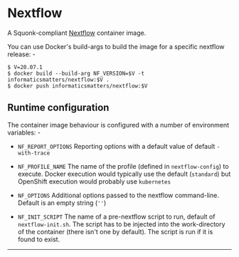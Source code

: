 # Nextflow
A Squonk-compliant [Nextflow] container image.

You can use Docker's build-args to build the image for a specific nextflow
release: -

    $ V=20.07.1
    $ docker build --build-arg NF_VERSION=$V -t informaticsmatters/nextflow:$V .
    $ docker push informaticsmatters/nextflow:$V
    
## Runtime configuration
The container image behaviour is configured with a number of
environment variables: -

-   `NF_REPORT_OPTIONS` Reporting options with a default value
                        of default `-with-trace`
                        
-   `NF_PROFILE_NAME`   The name of the profile (defined in `nextflow-config`)
                        to execute. Docker execution would typically use the
                        default (`standard`) but OpenShift execution
                        would probably use `kubernetes`
                        
-   `NF_OPTIONS`        Additional options passed to the nextflow command-line.
                        Default is an empty string (`''`)
                        
-   `NF_INIT_SCRIPT`    The name of a pre-nextflow script to run,
                        default of `nextflow-init.sh`. The script has to be
                        injected into the work-directory of the container
                        (there isn't one by default).
                        The script is run if it is found to exist.

---

[nextflow]: https://www.nextflow.io
